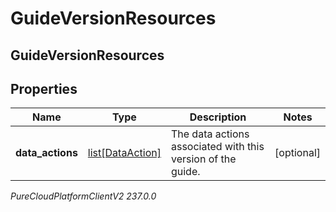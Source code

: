 # GuideVersionResources

## GuideVersionResources

## Properties

|Name | Type | Description | Notes|
|------------ | ------------- | ------------- | -------------|
| **data_actions** | [list[DataAction]](DataAction) | The data actions associated with this version of the guide. | [optional] |



_PureCloudPlatformClientV2 237.0.0_
